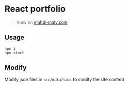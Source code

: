 # React portfolio

> View on [mahdi-malv.com](https://mahdi-malv.com)

## Usage

```
npm i
npm start
```

## Modify
Modify json files in `src/data/tabs` to modify the site content
